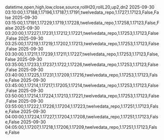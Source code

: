 datetime,open,high,low,close,source,rollH20,rollL20,up2,dn2
2025-09-30 03:10:00,1.17188,1.17196,1.17187,1.17191,twelvedata_repo,1.1727,1.17123,False,False
2025-09-30 03:15:00,1.17191,1.17229,1.1719,1.17228,twelvedata_repo,1.17258,1.17123,False,False
2025-09-30 03:20:00,1.17227,1.17231,1.17212,1.17221,twelvedata_repo,1.17253,1.17123,False,False
2025-09-30 03:25:00,1.17219,1.17219,1.17202,1.17213,twelvedata_repo,1.17253,1.17123,False,False
2025-09-30 03:30:00,1.17211,1.17239,1.17211,1.17227,twelvedata_repo,1.17253,1.17123,False,False
2025-09-30 03:35:00,1.17233,1.17237,1.1722,1.17226,twelvedata_repo,1.17253,1.17123,False,False
2025-09-30 03:40:00,1.17225,1.17231,1.17209,1.17216,twelvedata_repo,1.17253,1.17123,False,False
2025-09-30 03:45:00,1.17214,1.17217,1.17205,1.17214,twelvedata_repo,1.17253,1.17123,False,False
2025-09-30 03:50:00,1.17214,1.17224,1.17213,1.17221,twelvedata_repo,1.17253,1.17123,False,False
2025-09-30 03:55:00,1.17222,1.17226,1.17204,1.17223,twelvedata_repo,1.17251,1.17123,False,False
2025-09-30 04:00:00,1.17224,1.17227,1.17204,1.17208,twelvedata_repo,1.17251,1.17123,False,False
2025-09-30 04:05:00,1.17207,1.17218,1.17206,1.17209,twelvedata_repo,1.17251,1.17123,False,False

